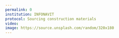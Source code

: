 ```yaml
---
permalink: 0
institution: INFONAVIT
protocol: Sourcing construction materials
video: 
image: https://source.unsplash.com/random/320x180
---
```

